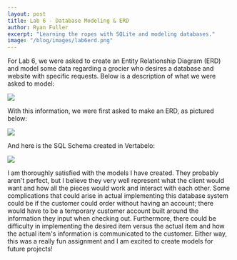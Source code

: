 ```yaml
---
layout: post
title: Lab 6 - Database Modeling & ERD
author: Ryan Fuller
excerpt: "Learning the ropes with SQLite and modeling databases."
image: "/blog/images/lab6erd.png"
---
```

For Lab 6, we were asked to create an Entity Relationship Diagram (ERD) and model some data regarding a grocier who desires a database and website with specific requests. Below is a description of what we were asked to model:

<span class="image fit">
<img src="{{site.baseurl}}/images/lab6description.png">
</span>

With this information, we were first asked to make an ERD, as pictured below:

<span class="image fit">
<img src="{{site.baseurl}}/images/lab6erd.png">
</span>

And here is the SQL Schema created in Vertabelo:

<span class="image fit">
<img src="{{site.baseurl}}/images/lab6vertabelo.png">
</span>

I am thoroughly satisfied with the models I have created. They probably aren't perfect, but I believe they very well represent what the client would want and how all the pieces would work and interact with each other. Some complications that could arise in actual implementing this database system could be if the customer could order without having an account; there would have to be a temporary customer account built around the information they input when checking out. Furthermore, there could be difficulty in implementing the desired item versus the actual item and how the actual item's information is communicated to the customer. Either way, this was a really fun assignment and I am excited to create models for future projects!
